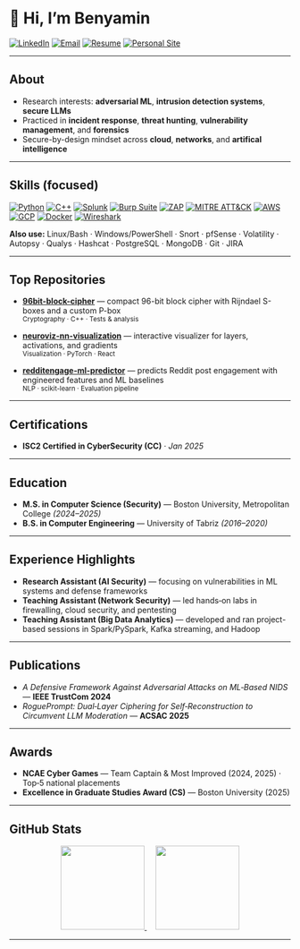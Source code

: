 # 👋 Hi, I’m **Benyamin**

[![LinkedIn](https://img.shields.io/badge/LinkedIn-0077B5?style=for-the-badge\&logo=linkedin\&logoColor=white)](https://www.linkedin.com/in/benyamin-tafreshian/)
[![Email](https://img.shields.io/badge/Email-333333?style=for-the-badge\&logo=protonmail\&logoColor=white)](mailto:bentsec@proton.me)
[![Resume](https://img.shields.io/badge/Resume-PDF-EC1C24?style=for-the-badge\&logo=adobeacrobatreader\&logoColor=white)](https://docs.google.com/document/d/1kIpnm2bEh-6Q5-KUDjiH2Ko8Zv5S1JN_GtQ3mHO_hlw/preview)
[![Personal Site](https://img.shields.io/badge/Personal%20Site-000000?style=for-the-badge\&logo=internet-explorer\&logoColor=white)](https://benyamint.dev)

---

## About

* Research interests: **adversarial ML**, **intrusion detection systems**, **secure LLMs**
* Practiced in **incident response**, **threat hunting**, **vulnerability management**, and **forensics**
* Secure-by-design mindset across **cloud**, **networks**, and **artifical intelligence**

---

## Skills (focused)

[![Python](https://img.shields.io/badge/Python-3776AB?style=for-the-badge\&logo=python\&logoColor=white)](https://www.python.org)
[![C++](https://img.shields.io/badge/C%2B%2B-00599C?style=for-the-badge\&logo=c%2B%2B\&logoColor=white)](https://isocpp.org)
[![Splunk](https://img.shields.io/badge/Splunk-000000?style=for-the-badge\&logo=splunk\&logoColor=white)](https://www.splunk.com)
[![Burp Suite](https://img.shields.io/badge/Burp%20Suite-FF6633?style=for-the-badge\&logo=burpsuite\&logoColor=white)](https://portswigger.net/burp)
[![ZAP](https://img.shields.io/badge/ZAP-5A29E4?style=for-the-badge&logo=owasp&logoColor=white)](https://www.zaproxy.org)
[![MITRE ATT\&CK](https://img.shields.io/badge/MITRE%20ATT%26CK-orange?style=for-the-badge)](https://attack.mitre.org)
[![AWS](https://img.shields.io/badge/AWS-232F3E?style=for-the-badge\&logo=amazon-aws\&logoColor=white)](https://aws.amazon.com)
[![GCP](https://img.shields.io/badge/GCP-4285F4?style=for-the-badge\&logo=googlecloud\&logoColor=white)](https://cloud.google.com)
[![Docker](https://img.shields.io/badge/Docker-2496ED?style=for-the-badge\&logo=docker\&logoColor=white)](https://www.docker.com)
[![Wireshark](https://img.shields.io/badge/Wireshark-1679A7?style=for-the-badge\&logo=wireshark\&logoColor=white)](https://www.wireshark.org)

**Also use:** Linux/Bash · Windows/PowerShell · Snort · pfSense · Volatility · Autopsy · Qualys · Hashcat · PostgreSQL · MongoDB · Git · JIRA

---

## Top Repositories

- **[96bit-block-cipher](https://github.com/btafreshian/96bit-block-cipher)** — compact 96-bit block cipher with Rijndael S-boxes and a custom P-box  
  <sub>Cryptography · C++ · Tests & analysis</sub>

- **[neuroviz-nn-visualization](https://github.com/btafreshian/neuroviz-nn-visualization)** — interactive visualizer for layers, activations, and gradients  
  <sub>Visualization · PyTorch · React</sub>

- **[redditengage-ml-predictor](https://github.com/btafreshian/redditengage-ml-predictor)** — predicts Reddit post engagement with engineered features and ML baselines  
  <sub>NLP · scikit-learn · Evaluation pipeline</sub>

---

## Certifications

* **ISC2 Certified in CyberSecurity (CC)** · *Jan 2025*

---

## Education

* **M.S. in Computer Science (Security)** — Boston University, Metropolitan College *(2024–2025)*
* **B.S. in Computer Engineering** — University of Tabriz *(2016–2020)*

---

## Experience Highlights

* **Research Assistant (AI Security)** — focusing on vulnerabilities in ML systems and defense frameworks
* **Teaching Assistant (Network Security)** — led hands‑on labs in firewalling, cloud security, and pentesting
* **Teaching Assistant (Big Data Analytics)** — developed and ran project-based sessions in Spark/PySpark, Kafka streaming, and Hadoop

---

## Publications

* *A Defensive Framework Against Adversarial Attacks on ML‑Based NIDS* — **IEEE TrustCom 2024**
* *RoguePrompt: Dual‑Layer Ciphering for Self‑Reconstruction to Circumvent LLM Moderation* — **ACSAC 2025**

---

## Awards

* **NCAE Cyber Games** — Team Captain & Most Improved (2024, 2025) · Top‑5 national placements
* **Excellence in Graduate Studies Award (CS)** — Boston University (2025)

---

## GitHub Stats

<p align="center">
  <a href="https://github.com/btafreshian">
    <img src="https://github-readme-stats.vercel.app/api?username=btafreshian&show_icons=true&theme=transparent&hide_border=true" height="150" />
  </a>
  &nbsp;&nbsp;&nbsp; <!-- adds horizontal space -->
  <a href="https://github.com/btafreshian?tab=repositories">
    <img src="https://github-readme-stats.vercel.app/api/top-langs/?username=btafreshian&layout=compact&langs_count=6&card_width=360&theme=transparent&hide_border=true" height="150" />
  </a>
</p>


---
